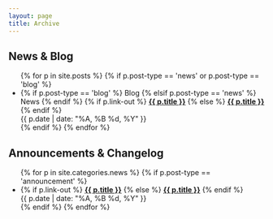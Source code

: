 ```yaml
---
layout: page
title: Archive
---
```


## News & Blog

<ul class="news-archive-list">
{% for p in site.posts %}
  {% if p.post-type == 'news' or p.post-type == 'blog' %}
    <li class="news-archive-entry">
      {% if p.post-type == 'blog' %}
        <span class="label label-primary">Blog</span>
      {% elsif p.post-type == 'news' %}  
        <span class="label label-success">News</span>
      {% endif %}  
      {% if p.link-out %}
        <b><a href="{{ p.link-out }}">{{ p.title }}</a></b>
      {% else %}
        <b><a href="{{ site.baseurl }}{{ p.url }}">{{ p.title }}</a></b>
      {% endif %}
        <br><span class="news-archive-date">{{ p.date | date: "%A, %B %d, %Y" }}</span>
    </li>
  {% endif %}
{% endfor %}
</ul>

## Announcements & Changelog

<ul class="news-archive-list">
{% for p in site.categories.news %}
  {% if p.post-type == 'announcement' %}
    <li class="news-archive-entry">
      {% if p.link-out %}
        <b><a href="{{ p.link-out }}">{{ p.title }}</a></b>
      {% else %}
        <b><a href="{{ site.baseurl }}{{ p.url }}">{{ p.title }}</a></b>
      {% endif %}
        <br><span class="news-archive-date">{{ p.date | date: "%A, %B %d, %Y" }}</span>
    </li>
  {% endif %}
{% endfor %}
</ul>
